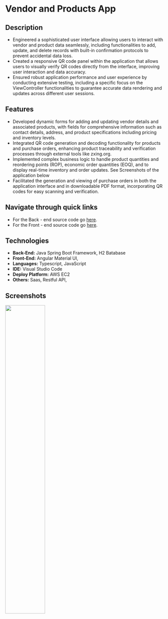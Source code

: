 # Vendor and Products App

## Description
- Engineered a sophisticated user interface allowing users to interact with vendor and product data seamlessly, including functionalities to add, update, and delete records with built-in confirmation protocols to prevent accidental data loss.
- Created a responsive QR code panel within the application that allows users to visually verify QR codes directly from the interface, improving user interaction and data accuracy.
- Ensured robust application performance and user experience by conducting extensive testing, including a specific focus on the ViewController functionalities to guarantee accurate data rendering and updates across different user sessions.

## Features
- Developed dynamic forms for adding and updating vendor details and associated products, with fields for comprehensive information such as contact details, address, and product specifications including pricing and inventory levels.
- Integrated QR code generation and decoding functionality for products and purchase orders, enhancing product traceability and verification processes through external tools like zxing.org.
- Implemented complex business logic to handle product quantities and reordering points (ROP), economic order quantities (EOQ), and to display real-time inventory and order updates.
See Screenshots of the application below
- Facilitated the generation and viewing of purchase orders in both the application interface and in downloadable PDF format, incorporating QR codes for easy scanning and verification.

## Navigate through quick links
- For the Back - end source code go [here](https://github.com/j-arandia/vendor_products_app/tree/main/CaseStudy/casestudy/src/main/java/com/info5059/casestudy).
- For the Front - end source code go [here](https://github.com/j-arandia/vendor_products_app/tree/main/CaseStudy/clientcasestudy/src/app).

## Technologies
- **Back-End:** Java Spring Boot Framework, H2 Batabase
- **Front-End:** Angular Material UI, 
- **Languages:** Typescript, JavaScript
- **IDE:** Visual Studio Code
- **Deploy Platform:** AWS EC2
- **Others:** Saas, Restful API, 

## Screenshots
<picture>
<img src="[https://private-user-images.githubusercontent.com/105087979/334320282-1a22db79-540a-4823-81ea-b79e23758bf3.jpg](https://private-user-images.githubusercontent.com/105087979/334320282-1a22db79-540a-4823-81ea-b79e23758bf3.jpg?jwt=eyJhbGciOiJIUzI1NiIsInR5cCI6IkpXVCJ9.eyJpc3MiOiJnaXRodWIuY29tIiwiYXVkIjoicmF3LmdpdGh1YnVzZXJjb250ZW50LmNvbSIsImtleSI6ImtleTUiLCJleHAiOjE3MTY4ODM4ODQsIm5iZiI6MTcxNjg4MzU4NCwicGF0aCI6Ii8xMDUwODc5NzkvMzM0MzIwMjgyLTFhMjJkYjc5LTU0MGEtNDgyMy04MWVhLWI3OWUyMzc1OGJmMy5qcGc_WC1BbXotQWxnb3JpdGhtPUFXUzQtSE1BQy1TSEEyNTYmWC1BbXotQ3JlZGVudGlhbD1BS0lBVkNPRFlMU0E1M1BRSzRaQSUyRjIwMjQwNTI4JTJGdXMtZWFzdC0xJTJGczMlMkZhd3M0X3JlcXVlc3QmWC1BbXotRGF0ZT0yMDI0MDUyOFQwODA2MjRaJlgtQW16LUV4cGlyZXM9MzAwJlgtQW16LVNpZ25hdHVyZT02M2YzMzBhMjA3ODRhN2JiYzI4MDBkYjliMDNhMzc3YTI1NzJmOGJiODVmZWFiYzI3M2RmZDQwYmUxZTMzMjRiJlgtQW16LVNpZ25lZEhlYWRlcnM9aG9zdCZhY3Rvcl9pZD0wJmtleV9pZD0wJnJlcG9faWQ9MCJ9.niKLdq2XEW9WiCDcymbBd5oBkGVTS_WKlAK9g6y3yUc)" width=50% height=50%>
</picture>


